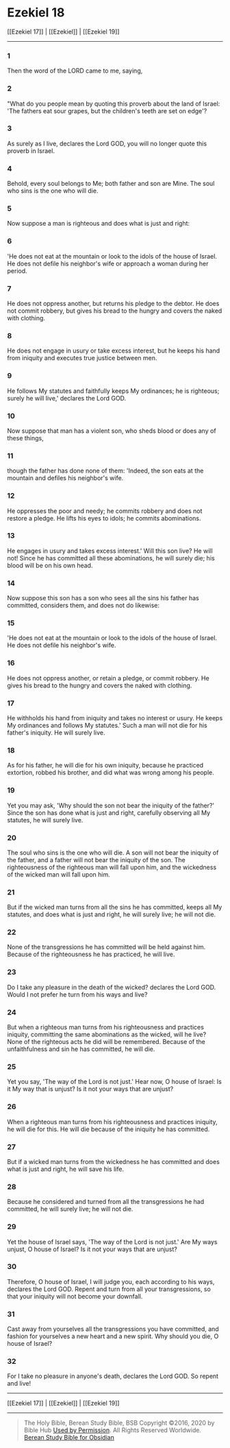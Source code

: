 # Ezekiel 18

[[Ezekiel 17]] | [[Ezekiel]] | [[Ezekiel 19]]

---

### 1
Then the word of the LORD came to me, saying,

### 2
"What do you people mean by quoting this proverb about the land of Israel: 'The fathers eat sour grapes, but the children's teeth are set on edge'?

### 3
As surely as I live, declares the Lord GOD, you will no longer quote this proverb in Israel.

### 4
Behold, every soul belongs to Me; both father and son are Mine. The soul who sins is the one who will die.

### 5
Now suppose a man is righteous and does what is just and right:

### 6
'He does not eat at the mountain or look to the idols of the house of Israel. He does not defile his neighbor's wife or approach a woman during her period.

### 7
He does not oppress another, but returns his pledge to the debtor. He does not commit robbery, but gives his bread to the hungry and covers the naked with clothing.

### 8
He does not engage in usury or take excess interest, but he keeps his hand from iniquity and executes true justice between men.

### 9
He follows My statutes and faithfully keeps My ordinances; he is righteous; surely he will live,' declares the Lord GOD.

### 10
Now suppose that man has a violent son, who sheds blood or does any of these things,

### 11
though the father has done none of them: 'Indeed, the son eats at the mountain and defiles his neighbor's wife.

### 12
He oppresses the poor and needy; he commits robbery and does not restore a pledge. He lifts his eyes to idols; he commits abominations.

### 13
He engages in usury and takes excess interest.' Will this son live? He will not! Since he has committed all these abominations, he will surely die; his blood will be on his own head.

### 14
Now suppose this son has a son who sees all the sins his father has committed, considers them, and does not do likewise:

### 15
'He does not eat at the mountain or look to the idols of the house of Israel. He does not defile his neighbor's wife.

### 16
He does not oppress another, or retain a pledge, or commit robbery. He gives his bread to the hungry and covers the naked with clothing.

### 17
He withholds his hand from iniquity and takes no interest or usury. He keeps My ordinances and follows My statutes.' Such a man will not die for his father's iniquity. He will surely live.

### 18
As for his father, he will die for his own iniquity, because he practiced extortion, robbed his brother, and did what was wrong among his people.

### 19
Yet you may ask, 'Why should the son not bear the iniquity of the father?' Since the son has done what is just and right, carefully observing all My statutes, he will surely live.

### 20
The soul who sins is the one who will die. A son will not bear the iniquity of the father, and a father will not bear the iniquity of the son. The righteousness of the righteous man will fall upon him, and the wickedness of the wicked man will fall upon him.

### 21
But if the wicked man turns from all the sins he has committed, keeps all My statutes, and does what is just and right, he will surely live; he will not die.

### 22
None of the transgressions he has committed will be held against him. Because of the righteousness he has practiced, he will live.

### 23
Do I take any pleasure in the death of the wicked? declares the Lord GOD. Would I not prefer he turn from his ways and live?

### 24
But when a righteous man turns from his righteousness and practices iniquity, committing the same abominations as the wicked, will he live? None of the righteous acts he did will be remembered. Because of the unfaithfulness and sin he has committed, he will die.

### 25
Yet you say, 'The way of the Lord is not just.' Hear now, O house of Israel: Is it My way that is unjust? Is it not your ways that are unjust?

### 26
When a righteous man turns from his righteousness and practices iniquity, he will die for this. He will die because of the iniquity he has committed.

### 27
But if a wicked man turns from the wickedness he has committed and does what is just and right, he will save his life.

### 28
Because he considered and turned from all the transgressions he had committed, he will surely live; he will not die.

### 29
Yet the house of Israel says, 'The way of the Lord is not just.' Are My ways unjust, O house of Israel? Is it not your ways that are unjust?

### 30
Therefore, O house of Israel, I will judge you, each according to his ways, declares the Lord GOD. Repent and turn from all your transgressions, so that your iniquity will not become your downfall.

### 31
Cast away from yourselves all the transgressions you have committed, and fashion for yourselves a new heart and a new spirit. Why should you die, O house of Israel?

### 32
For I take no pleasure in anyone's death, declares the Lord GOD. So repent and live!

---

[[Ezekiel 17]] | [[Ezekiel]] | [[Ezekiel 19]]

---

> The Holy Bible, Berean Study Bible, BSB
> Copyright &copy;2016, 2020 by Bible Hub
> [Used by Permission](https://berean.bible/terms.htm). All Rights Reserved Worldwide.
> [Berean Study Bible for Obsidian](https://github.com/gapmiss/berean-study-bible-for-obsidian)

